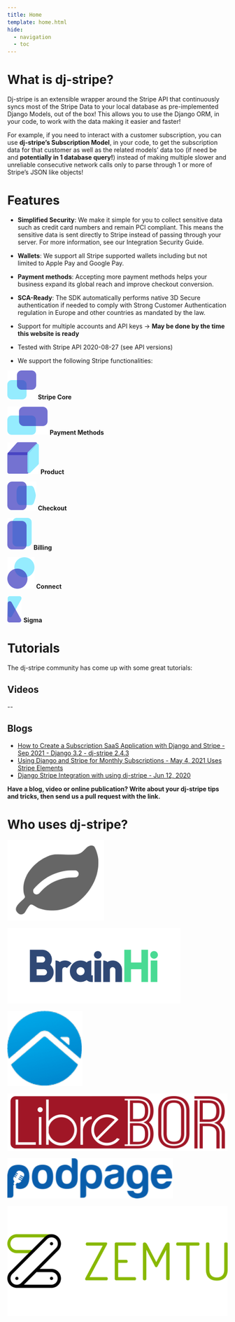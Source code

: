 ```yaml
---
title: Home
template: home.html
hide:
  - navigation
  - toc
---
```


<div markdown="1" class="mdx-what-is mdx-wrapper">

# What is dj-stripe?

Dj-stripe is an extensible wrapper around the Stripe API that continuously syncs most of the Stripe Data to your local database as pre-implemented Django Models, out of the box! This allows you to use the Django ORM, in your code, to work with the data making it easier and faster!

For example, if you need to interact with a customer subscription, you can use **dj-stripe’s Subscription Model**, in your code, to get the subscription data for that customer as well as the related models’ data too (if need be and **potentially in 1 database query!**) instead of making multiple slower and unreliable consecutive network calls only to parse through 1 or more of Stripe’s JSON like objects!
</div>


<div markdown="1" class="mdx-features">
<div markdown="1" class="mdx-wrapper">

# Features

* **Simplified Security**: We make it simple for you to collect sensitive data such as credit card numbers and remain PCI compliant. This means the sensitive data is sent directly to Stripe instead of passing through your server. For more information, see our Integration Security Guide.

* **Wallets**: We support all Stripe supported wallets including but not limited to Apple Pay and Google Pay.

* **Payment methods**: Accepting more payment methods helps your business expand its global reach and improve checkout conversion.

* **SCA-Ready**: The SDK automatically performs native 3D Secure authentication if needed to comply with Strong Customer Authentication regulation in Europe and other countries as mandated by the law.

* Support for multiple accounts and API keys → **May be done by the time this website is ready**

* Tested with Stripe API 2020-08-27 (see API versions)

* We support the following Stripe functionalities:

<div markdown="1" class="mdx-features__icons">

![](assets/stripe-core.svg)
**Stripe Core**

![](assets/payment.svg)
**Payment Methods**

![](assets/product.svg)
**Product**

![](assets/checkout.svg)
**Checkout**

![](assets/billing.svg)
**Billing**

![](assets/connect.svg)
**Connect**

![](assets/sigma.svg)
**Sigma**

</div>

</div>
</div>

<div markdown="1" class="mdx-tutorials mdx-wrapper">

# Tutorials

The dj-stripe community has come up with some great tutorials:

## Videos

--

## Blogs

* [How to Create a Subscription SaaS Application with Django and Stripe - Sep 2021 - Django 3.2 - dj-stripe 2.4.3](https://www.saaspegasus.com/guides/django-stripe-integrate/)
* [Using Django and Stripe for Monthly Subscriptions - May 4, 2021 Uses Stripe Elements](https://ordinarycoders.com/blog/article/django-stripe-monthly-subscription)
* [Django Stripe Integration with using dj-stripe - Jun 12, 2020](https://kartaca.com/en/django-stripe-integration-using-dj-stripe/)


**Have a blog, video or online publication? Write about your dj-stripe tips and tricks, then send us a pull request with the link.**
</div>

<div markdown="1" class="mdx-who-uses">
<div markdown="1" class="mdx-wrapper">

# Who uses dj-stripe?

<div markdown="1" class="mdx-companies">

[![Das Aktienregister Logo](assets/leaf.png)](https://www.das-aktienregister.ch/)

[![BrainHi Logo](assets/brainhi.png)](https://brainhi.com/)

[![PolyRents Logo](assets/polyrents.png)](https://polyrents.com/)

[![LibreBOR Logo](assets/librebor.png)](https://librebor.me/)

[![Podpage Logo](assets/podpage.png)](https://www.podpage.com/)

[![Zemtu Logo](assets/zemtu.svg)](https://zemtu.com/)

</div>
</div>
</div>
